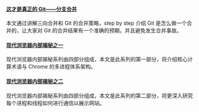 #### [这才是真正的 Git——分支合并](https://mp.weixin.qq.com/s/yzv2Kh25NPAcTMV91gQi_g)
本文通过讲解三向合并和 Git 的合并策略，step by step 介绍 Git 是怎么做一个合并的，让大家对 Git 的合并结果有一个准确的预期，并且避免发生合并事故。

#### [现代浏览器内部揭秘之一](https://mp.weixin.qq.com/s/P61P1gNtZWkiY-rfxoR4BQ)
现代浏览器内部揭秘系列由四部分组成，本文是此系列的第一部分，将介绍核心计算术语与 Chrome 的多进程体系架构。

#### [现代浏览器内部揭秘之二](https://mp.weixin.qq.com/s/0Hn7Xte09cdIBCnBxi4HBg)
现代浏览器内部揭秘系列由四部分组成，本文是此系列的第二部分，将更深入研究每个进程和线程如何进行通信以展示网站。